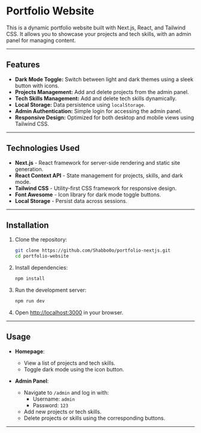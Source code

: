 # Portfolio Website

This is a dynamic portfolio website built with Next.js, React, and Tailwind CSS. It allows you to showcase your projects and tech skills, with an admin panel for managing content.

---

## Features

- **Dark Mode Toggle:** Switch between light and dark themes using a sleek button with icons.
- **Projects Management:** Add and delete projects from the admin panel.
- **Tech Skills Management:** Add and delete tech skills dynamically.
- **Local Storage:** Data persistence using `localStorage`.
- **Admin Authentication:** Simple login for accessing the admin panel.
- **Responsive Design:** Optimized for both desktop and mobile views using Tailwind CSS.

---

## Technologies Used

- **Next.js** - React framework for server-side rendering and static site generation.
- **React Context API** - State management for projects, skills, and dark mode.
- **Tailwind CSS** - Utility-first CSS framework for responsive design.
- **Font Awesome** - Icon library for dark mode toggle buttons.
- **Local Storage** - Persist data across sessions.

---

## Installation

1. Clone the repository:

   ```bash
   git clone https://github.com/Shabbo0o/portfolio-nextjs.git
   cd portfolio-website
   ```

2. Install dependencies:

   ```bash
   npm install
   ```

3. Run the development server:

   ```bash
   npm run dev
   ```

4. Open [http://localhost:3000](http://localhost:3000) in your browser.

---

## Usage

- **Homepage**:

  - View a list of projects and tech skills.
  - Toggle dark mode using the icon button.

- **Admin Panel**:
  - Navigate to `/admin` and log in with:
    - Username: `admin`
    - Password: `123`
  - Add new projects or tech skills.
  - Delete projects or skills using the corresponding buttons.

---
